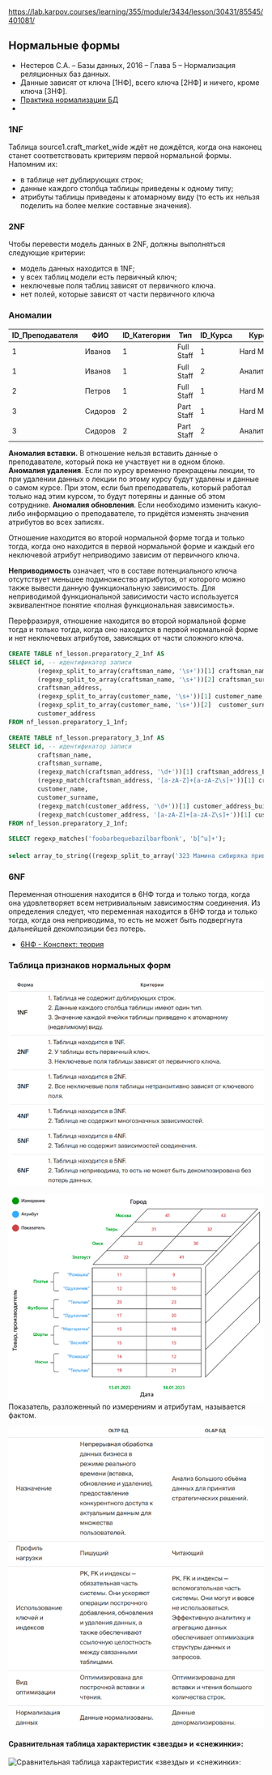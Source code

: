 https://lab.karpov.courses/learning/355/module/3434/lesson/30431/85545/401081/

## Нормальные формы
- Нестеров С.А. – Базы данных, 2016 – Глава 5 – Нормализация реляционных баз данных.
- Данные зависят от ключа [1НФ], всего ключа [2НФ] и ничего, кроме ключа [3НФ].
- [Практика нормализации БД](https://lab.karpov.courses/learning/355/module/33434/lesson/30431/85547/401094/)
- 
### 1NF
Таблица source1.craft_market_wide ждёт не дождётся, когда она наконец станет соответствовать критериям первой нормальной формы. Напомним их:
- в таблице нет дублирующих строк;
- данные каждого столбца таблицы приведены к одному типу;
- атрибуты таблицы приведены к атомарному виду (то есть их нельзя поделить на более мелкие составные значения).

### 2NF
Чтобы перевести модель данных в 2NF, должны выполняться следующие критерии:
- модель данных находится в 1NF;
- у всех таблиц модели есть первичный ключ;
- неключевые поля таблиц зависят от первичного ключа.
- нет полей, которые зависят от части первичного ключа

### Аномалии
| ID_Преподавателя | ФИО      | ID_Категории | Тип         | ID_Курса | Курс      | ID_Лекции |
|------------------|----------|--------------|-------------|----------|-----------|-----------|
| 1                | Иванов   | 1            | Full Staff  | 1        | Hard ML   | 1         |
| 1                | Иванов   | 1            | Full Staff  | 2        | Аналитика | 1         |
| 2                | Петров   | 1            | Full Staff  | 1        | Hard ML   | 2         |
| 3                | Сидоров  | 2            | Part Staff  | 1        | Hard ML   | 3         |
| 3                | Сидоров  | 2            | Part Staff  | 2        | Аналитика | 2         |

**Аномалия вставки.** В отношение нельзя вставить данные о преподавателе, который пока не участвует ни в одном блоке.
**Аномалия удаления**. Если по курсу временно прекращены лекции, то при удалении данных о лекции по этому курсу будут удалены и данные о самом курсе. При этом, если был преподаватель, который работал только над этим курсом, то будут потеряны и данные об этом сотруднике.
**Аномалия обновления**. Если необходимо изменить какую-либо информацию о преподавателе, то придётся изменять значения атрибутов во всех записях.

Отношение находится во второй нормальной форме тогда и только тогда, когда оно находится в первой нормальной форме и каждый его неключевой атрибут неприводимо зависим от первичного ключа.

**Неприводимость** означает, что в составе потенциального ключа отсутствует меньшее подмножество атрибутов, от которого можно также вывести данную функциональную зависимость. Для неприводимой функциональной зависимости часто используется эквивалентное понятие «полная функциональная зависимость».

Перефразируя, отношение находится во второй нормальной форме тогда и только тогда, когда оно находится в первой нормальной форме и нет неключевых атрибутов, зависящих от части сложного ключа.

```sql
CREATE TABLE nf_lesson.preparatory_2_1nf AS
SELECT id, -- идентификатор записи 
        (regexp_split_to_array(craftsman_name, '\s+'))[1] craftsman_name,
        (regexp_split_to_array(craftsman_name, '\s+'))[2] craftsman_surname,
        craftsman_address,
        (regexp_split_to_array(customer_name, '\s+'))[1] customer_name,
        (regexp_split_to_array(customer_name, '\s+'))[2]  customer_surname,
        customer_address
FROM nf_lesson.preparatory_1_1nf;
```

```sql
CREATE TABLE nf_lesson.preparatory_3_1nf AS
SELECT id, -- идентификатор записи
        craftsman_name,
        craftsman_surname,
        (regexp_match(craftsman_address, '\d+'))[1] craftsman_address_building,
        (regexp_match(craftsman_address, '[a-zA-Z]+[a-zA-Z\s]+'))[1] craftsman_address_street,
        customer_name,
        customer_surname,
        (regexp_match(customer_address, '\d+'))[1] customer_address_building,
        (regexp_match(customer_address, '[a-zA-Z]+[a-zA-Z\s]+'))[1] customer_address_street
FROM nf_lesson.preparatory_2_1nf;
```

```sql
SELECT regexp_matches('foobarbequebazilbarfbonk', 'b[^u]+');

select array_to_string((regexp_split_to_array('323 Мамина сибиряка привет', '\s+'))[2:], ' ');
```

### 6NF
Переменная отношения находится в 6НФ тогда и только тогда, когда она удовлетворяет всем нетривиальным зависимостям соединения. Из определения следует, что переменная находится в 6НФ тогда и только тогда, когда она неприводима, то есть не может быть подвергнута дальнейшей декомпозиции без потерь.
- [6НФ - Конспект: теория](https://lab.karpov.courses/learning/29/module/392/lesson/3073/9356/37076/)

### Таблица признаков нормальных форм
![Признаки нормальных форм](1-6fn.png)

![Знакомство с DWH](olap-cube.png)
Показатель, разложенный по измерениям и атрибутам, называется фактом.

![ключевые отличия транзакционных и аналитических баз данных](oltp_vs_olap.png)

#### Сравнительная таблица характеристик «звезды» и «снежинки»:
![Сравнительная таблица характеристик «звезды» и «снежинки»:](compare_star_and_snowflake.png)
